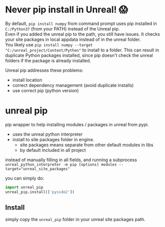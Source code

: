# Never pip install in Unreal! 😱  
By default, `pip install numpy` from command prompt uses pip installed in `C:/Python37` (from your PATH) instead of the Unreal pip.  
Even if you added the unreal pip to the path, you still have issues.
It checks your site packages in local appdata instead of in the unreal folder.  
You likely use  `pip install numpy --target "C:/unreal_project/Content/Python"` to install to a folder.
This can result in duplicate Python packages installed, since pip doesn't check the unreal folders if the package is already installed.  

Unreal pip addresses these problems:  
- install location
- correct dependency management (avoid duplicate installs)
- use correct pip (python version)

# unreal pip
pip wrapper to help installing modules / packages in unreal from pypi.

- uses the unreal python interpreter
- install to site packages folder in engine. 
  - site packages means separate from other default modules in libs
  - by default included in all project

instead of manually filling in all fields, and running a subprocess
`unreal_python_interpreter -m pip [options] modules --target="unreal_site_packages"`

you can simply do:
```python
import unreal_pip
unreal_pip.install(['pyside2'])
```

## Install
simply copy the `unreal_pip` folder in your unreal site packages path.
